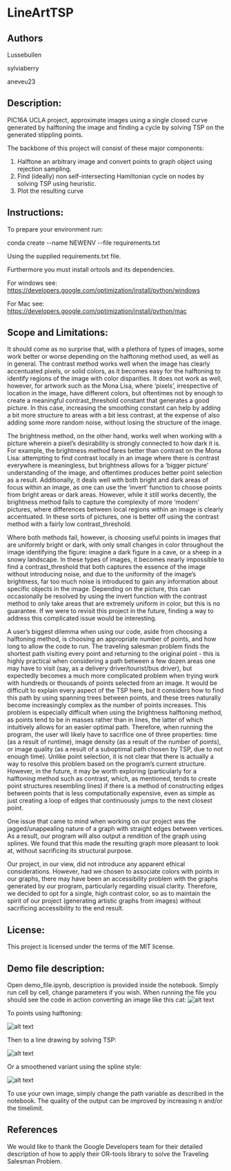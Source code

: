 # LineArtTSP

## Authors

Lussebullen

sylviaberry

aneveu23

## Description:
PIC16A UCLA project, approximate images using a single closed curve generated by halftoning the image and finding a cycle by solving TSP on the generated stippling points.

The backbone of this project will consist of these major components:

1. Halftone an arbitrary image and convert points to graph object using rejection sampling.
2. Find (ideally) non self-intersecting Hamiltonian cycle on nodes by solving TSP using heuristic.
3. Plot the resulting curve


## Instructions:
To prepare your environment run:

conda create --name NEWENV --file requirements.txt

Using the supplied requirements.txt file.

Furthermore you must install ortools and its dependencies.

For windows see:
https://developers.google.com/optimization/install/python/windows

For Mac see:
https://developers.google.com/optimization/install/python/mac

## Scope and Limitations:
It should come as no surprise that, with a plethora of types of images, some work better or worse depending on the halftoning method used, as well as in general. The contrast method works well when the image has clearly accentuated pixels, or solid colors, as it becomes easy for the halftoning to identify regions of the image with color disparities. It does not work as well, however, for artwork such as the Mona Lisa, where ‘pixels’, irrespective of location in the image, have different colors, but oftentimes not by enough to create a meaningful contrast_threshold constant that generates a good picture. In this case, increasing the smoothing constant can help by adding a bit more structure to areas with a bit less contrast, at the expense of also adding some more random noise, without losing the structure of the image. 

The brightness method, on the other hand, works well when working with a picture wherein a pixel’s desirability is strongly connected to how dark it is. For example, the brightness method fares better than contrast on the Mona Lisa: attempting to find contrast locally in an image where there is contrast everywhere is meaningless, but brightness allows for a ‘bigger picture’ understanding of the image, and oftentimes produces better point selection as a result. Additionally, it deals well with both bright and dark areas of focus within an image, as one can use the ‘invert’ function to choose points from bright areas or dark areas. However, while it still works decently, the brightness method fails to capture the complexity of more ‘modern’  pictures, where differences between local regions within an image is clearly accentuated. In these sorts of pictures, one is better off using the contrast method with a fairly low contrast_threshold. 

Where both methods fail, however, is choosing useful points in images that are uniformly bright or dark, with only small changes in color throughout the image identifying the figure: imagine a dark figure in a cave, or a sheep in a snowy landscape. In these types of images, it becomes nearly impossible to find a contrast_threshold that both captures the essence of the image without introducing noise, and due to the uniformity of the image’s brightness, far too much noise is introduced to gain any information about specific objects in the image. Depending on the picture, this can occasionally be resolved by using the invert function with the contrast method to only take areas that are extremely uniform in color, but this is no guarantee. If we were to revisit this project in the future, finding a way to address this complicated issue would be interesting. 

A user’s biggest dilemma when using our code, aside from choosing a halftoning method, is choosing an appropriate number of points, and how long to allow the code to run. The traveling salesman problem finds the shortest path visiting every point and returning to the original point - this is highly practical when considering a path between a few dozen areas one may have to visit (say, as a delivery driver/tourist/bus driver), but expectedly becomes a much more complicated problem when trying work with hundreds or thousands of points selected from an image. It would be difficult to explain every aspect of the TSP here, but it considers how to find this path by using spanning trees between points, and these trees naturally become increasingly complex as the number of points increases. This problem is especially difficult when using the brightness halftoning method, as points tend to be in masses rather than in lines, the latter of which intuitively allows for an easier optimal path. Therefore, when running the program, the user will likely have to sacrifice one of three properties: time (as a result of runtime), image density (as a result of the number of points), or image quality (as a result of a suboptimal path chosen by TSP, due to not enough time). Unlike point selection, it is not clear that there is actually a way to resolve this problem based on the program’s current structure. However, in the future, it may be worth exploring (particularly for a halftoning method such as contrast, which, as mentioned, tends to create point structures resembling lines)  if there is a method of constructing edges between points that is less computationally expensive, even as simple as just creating a loop of edges that continuously jumps to the next closest point.

One issue that came to mind when working on our project was the jagged/unappealing nature of a graph with straight edges between vertices. As a result, our program will also output a rendition of the graph using splines. We found that this made the resulting graph more pleasant to look at, without sacrificing its structural purpose.

Our project, in our view, did not introduce any apparent ethical considerations. However, had we chosen to associate colors with points in our graphs, there may have been an accessibility problem with the graphs generated by our program, particularly regarding visual clarity. Therefore, we decided to opt for a single, high contrast color, so as to maintain the spirit of our project (generating artistic graphs from images) without sacrificing accessibility to the end result. 


## License:
This project is licensed under the terms of the MIT license.

## Demo file description:
Open demo_file.ipynb, description is provided inside the notebook. Simply run cell by cell, change parameters if you wish.
When running the file you should see the code in action converting an image like this cat:
![alt text](https://github.com/Lussebullen/LineArtTSP/blob/main/recurrentTheme.jpg?raw=true)

To points using halftoning:

![alt text](https://github.com/Lussebullen/LineArtTSP/blob/main/points.png?raw=true)

Then to a line drawing by solving TSP:

![alt text](https://github.com/Lussebullen/LineArtTSP/blob/main/line.png?raw=true)

Or a smoothened variant using the spline style:

![alt text](https://github.com/Lussebullen/LineArtTSP/blob/main/spline.png?raw=true)

To use your own image, simply change the path variable as described in the notebook.
The quality of the output can be improved by increasing n and/or the timelimit.

## References
We would like to thank the Google Developers team for their detailed description of
how to apply their OR-tools library to solve the Traveling Salesman Problem.
